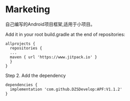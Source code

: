 # Marketing
自己编写的Android项目框架,适用于小项目。

Add it in your root build.gradle at the end of repositories:
```
allprojects {
  repositories {
  ...
  maven { url 'https://www.jitpack.io' }
  }
}
```
Step 2. Add the dependency

```
dependencies {
  implementation 'com.github.DZSDevelop:APF:V1.1.2'
}
  ```
